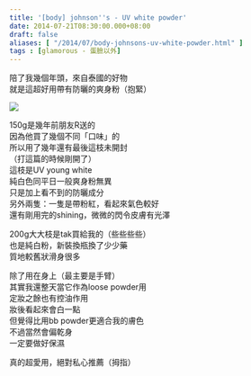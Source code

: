 ```yaml
---
title: '[body] johnson''s - UV white powder'
date: 2014-07-21T08:30:00.000+08:00
draft: false
aliases: [ "/2014/07/body-johnsons-uv-white-powder.html" ]
tags : [glamorous - 蛋臉以外]
---
```


陪了我幾個年頭，來自泰國的好物  
就是這超好用帶有防曬的爽身粉（抱緊）  

![](/images/johnsonsuvpowder.jpg)

150g是幾年前朋友R送的  
因為他買了幾個不同「口味」的  
所以用了幾年還有最後這枝未開封  
（打這篇的時候剛開了）  
這枝是UV young white  
純白色同平日一般爽身粉無異  
只是加上看不到的防曬成分  
另外兩隻：一隻是帶粉紅，看起來氣色較好  
還有剛用完的shining，微微的閃令皮膚有光澤  
  
200g大大枝是tak買給我的（些些些些）  
也是純白粉，新裝換瓶換了少少藥  
質地較舊狀滑身很多  
  
除了用在身上（最主要是手臂）  
其實我還整天當它作為loose powder用  
定妝之餘也有控油作用  
妝後看起來會白一點  
但覺得比用bb powder更適合我的膚色  
不過當然會偏乾身  
一定要做好保濕  
  
真的超愛用，絕對私心推薦（拇指）
